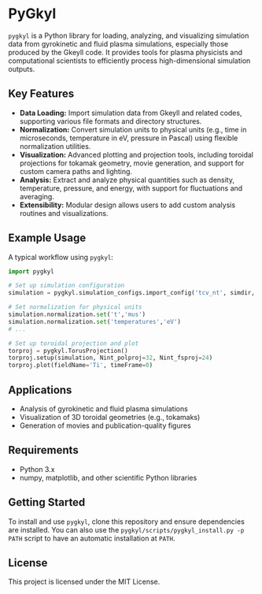 # PyGkyl

`pygkyl` is a Python library for loading, analyzing, and visualizing simulation data from gyrokinetic and fluid plasma simulations, especially those produced by the Gkeyll code. It provides tools for plasma physicists and computational scientists to efficiently process high-dimensional simulation outputs.

## Key Features
- **Data Loading:** Import simulation data from Gkeyll and related codes, supporting various file formats and directory structures.
- **Normalization:** Convert simulation units to physical units (e.g., time in microseconds, temperature in eV, pressure in Pascal) using flexible normalization utilities.
- **Visualization:** Advanced plotting and projection tools, including toroidal projections for tokamak geometry, movie generation, and support for custom camera paths and lighting.
- **Analysis:** Extract and analyze physical quantities such as density, temperature, pressure, and energy, with support for fluctuations and averaging.
- **Extensibility:** Modular design allows users to add custom analysis routines and visualizations.

## Example Usage
A typical workflow using `pygkyl`:

```python
import pygkyl

# Set up simulation configuration
simulation = pygkyl.simulation_configs.import_config('tcv_nt', simdir, fileprefix)

# Set normalization for physical units
simulation.normalization.set('t','mus')
simulation.normalization.set('temperatures','eV')
# ...

# Set up toroidal projection and plot
torproj = pygkyl.TorusProjection()
torproj.setup(simulation, Nint_polproj=32, Nint_fsproj=24)
torproj.plot(fieldName='Ti', timeFrame=0)
```

## Applications
- Analysis of gyrokinetic and fluid plasma simulations
- Visualization of 3D toroidal geometries (e.g., tokamaks)
- Generation of movies and publication-quality figures

## Requirements
- Python 3.x
- numpy, matplotlib, and other scientific Python libraries

## Getting Started
To install and use `pygkyl`, clone this repository and ensure dependencies are installed. You can also use the `pygkyl/scripts/pygkyl_install.py -p PATH` script to have an automatic installation at `PATH`.

## License
This project is licensed under the MIT License.

